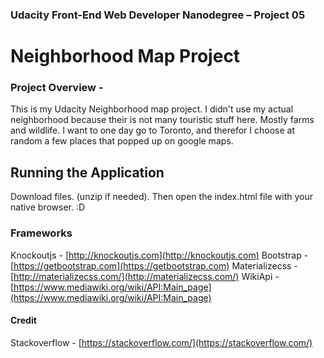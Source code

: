 ### Udacity Front-End Web Developer Nanodegree – Project 05

# Neighborhood Map Project

### Project Overview -

This is my Udacity Neighborhood map project. I didn't use my actual neighborhood because their is not many touristic stuff here. Mostly farms and wildlife.
I want to one day go to Toronto, and therefor I choose at random a few places that popped up on google maps.
<br>

## Running the Application
Download files. (unzip if needed). Then open the index.html file with your native browser. :D

### Frameworks
Knockoutjs - [http://knockoutjs.com](http://knockoutjs.com)
Bootstrap - [https://getbootstrap.com](https://getbootstrap.com)
Materializecss - [http://materializecss.com/](http://materializecss.com/)
WikiApi - [https://www.mediawiki.org/wiki/API:Main_page](https://www.mediawiki.org/wiki/API:Main_page)

#### Credit
Stackoverflow - [https://stackoverflow.com/](https://stackoverflow.com/)
